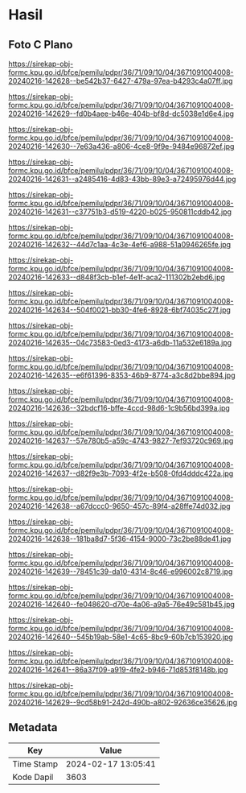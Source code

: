 # Hasil

## Foto C Plano

https://sirekap-obj-formc.kpu.go.id/bfce/pemilu/pdpr/36/71/09/10/04/3671091004008-20240216-142628--be542b37-6427-479a-97ea-b4293c4a07ff.jpg

https://sirekap-obj-formc.kpu.go.id/bfce/pemilu/pdpr/36/71/09/10/04/3671091004008-20240216-142629--fd0b4aee-b46e-404b-bf8d-dc5038e1d6e4.jpg

https://sirekap-obj-formc.kpu.go.id/bfce/pemilu/pdpr/36/71/09/10/04/3671091004008-20240216-142630--7e63a436-a806-4ce8-9f9e-9484e96872ef.jpg

https://sirekap-obj-formc.kpu.go.id/bfce/pemilu/pdpr/36/71/09/10/04/3671091004008-20240216-142631--a2485416-4d83-43bb-89e3-a72495976d44.jpg

https://sirekap-obj-formc.kpu.go.id/bfce/pemilu/pdpr/36/71/09/10/04/3671091004008-20240216-142631--c37751b3-d519-4220-b025-950811cddb42.jpg

https://sirekap-obj-formc.kpu.go.id/bfce/pemilu/pdpr/36/71/09/10/04/3671091004008-20240216-142632--44d7c1aa-4c3e-4ef6-a988-51a0946265fe.jpg

https://sirekap-obj-formc.kpu.go.id/bfce/pemilu/pdpr/36/71/09/10/04/3671091004008-20240216-142633--d848f3cb-b1ef-4e1f-aca2-111302b2ebd6.jpg

https://sirekap-obj-formc.kpu.go.id/bfce/pemilu/pdpr/36/71/09/10/04/3671091004008-20240216-142634--504f0021-bb30-4fe6-8928-6bf74035c27f.jpg

https://sirekap-obj-formc.kpu.go.id/bfce/pemilu/pdpr/36/71/09/10/04/3671091004008-20240216-142635--04c73583-0ed3-4173-a6db-11a532e6189a.jpg

https://sirekap-obj-formc.kpu.go.id/bfce/pemilu/pdpr/36/71/09/10/04/3671091004008-20240216-142635--e6f61396-8353-46b9-8774-a3c8d2bbe894.jpg

https://sirekap-obj-formc.kpu.go.id/bfce/pemilu/pdpr/36/71/09/10/04/3671091004008-20240216-142636--32bdcf16-bffe-4ccd-98d6-1c9b56bd399a.jpg

https://sirekap-obj-formc.kpu.go.id/bfce/pemilu/pdpr/36/71/09/10/04/3671091004008-20240216-142637--57e780b5-a59c-4743-9827-7ef93720c969.jpg

https://sirekap-obj-formc.kpu.go.id/bfce/pemilu/pdpr/36/71/09/10/04/3671091004008-20240216-142637--d82f9e3b-7093-4f2e-b508-0fd4dddc422a.jpg

https://sirekap-obj-formc.kpu.go.id/bfce/pemilu/pdpr/36/71/09/10/04/3671091004008-20240216-142638--a67dccc0-9650-457c-89f4-a28ffe74d032.jpg

https://sirekap-obj-formc.kpu.go.id/bfce/pemilu/pdpr/36/71/09/10/04/3671091004008-20240216-142638--181ba8d7-5f36-4154-9000-73c2be88de41.jpg

https://sirekap-obj-formc.kpu.go.id/bfce/pemilu/pdpr/36/71/09/10/04/3671091004008-20240216-142639--78451c39-da10-4314-8c46-e996002c8719.jpg

https://sirekap-obj-formc.kpu.go.id/bfce/pemilu/pdpr/36/71/09/10/04/3671091004008-20240216-142640--fe048620-d70e-4a06-a9a5-76e49c581b45.jpg

https://sirekap-obj-formc.kpu.go.id/bfce/pemilu/pdpr/36/71/09/10/04/3671091004008-20240216-142640--545b19ab-58e1-4c65-8bc9-60b7cb153920.jpg

https://sirekap-obj-formc.kpu.go.id/bfce/pemilu/pdpr/36/71/09/10/04/3671091004008-20240216-142641--86a37f09-a919-4fe2-b946-71d853f8148b.jpg

https://sirekap-obj-formc.kpu.go.id/bfce/pemilu/pdpr/36/71/09/10/04/3671091004008-20240216-142629--9cd58b91-242d-490b-a802-92636ce35626.jpg


## Metadata

| Key        | Value               |
| ---------- | ------------------- |
| Time Stamp | 2024-02-17 13:05:41 |
| Kode Dapil | 3603                |



